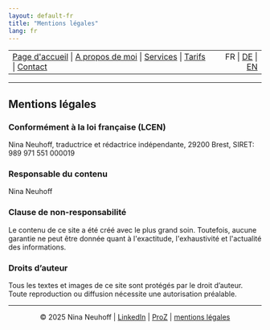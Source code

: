 ```yaml
---
layout: default-fr
title: "Mentions légales"
lang: fr
---
```



<table width="100%">
<tr>
<td align="left">
<a href="index.html">Page d'accueil</a> |
<a href="about.html">A propos de moi</a> |
<a href="services.html">Services</a> |
<a href="pricing.html">Tarifs</a> |
<a href="contact.html">Contact</a>
</td>
<td align="right">
FR | <a href="../de/index.html">DE</a> | <a href="../en/index.html">EN</a>
</td>
</tr>
</table>
<hr>

## Mentions légales

### Conformément à la loi française (LCEN)
Nina Neuhoff,
traductrice et rédactrice indépendante,
29200 Brest,
SIRET: 989 971 551 000019

### Responsable du contenu
Nina Neuhoff  

### Clause de non-responsabilité
Le contenu de ce site a été créé avec le plus grand soin. Toutefois, aucune garantie ne peut être donnée quant à l'exactitude, l'exhaustivité et l'actualité des informations. 

### Droits d’auteur
Tous les textes et images de ce site sont protégés par le droit d’auteur. Toute reproduction ou diffusion nécessite une autorisation préalable.

<!-- Footer -->
<hr>
<p align="center">
&copy; 2025 Nina Neuhoff | <a href="http://www.linkedin.com/in/nina-neuhoff-32b162283">LinkedIn</a> | <a href="https://www.proz.com/translator/4180778">ProZ</a> | <a href="impressum.md">mentions légales</a>
</p>
